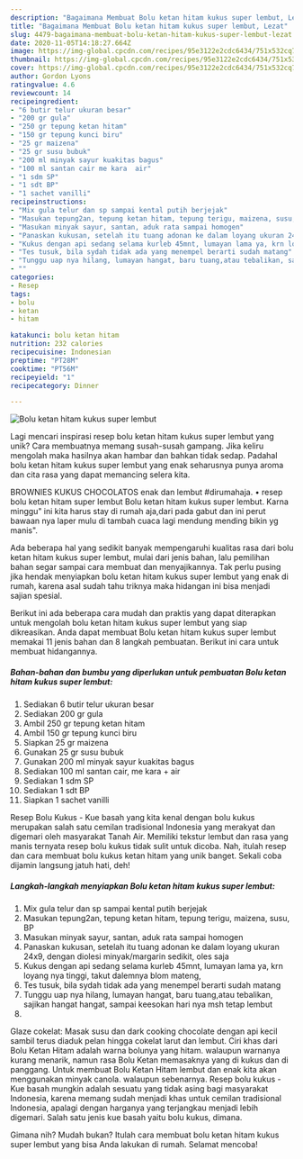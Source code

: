 ```yaml
---
description: "Bagaimana Membuat Bolu ketan hitam kukus super lembut, Lezat"
title: "Bagaimana Membuat Bolu ketan hitam kukus super lembut, Lezat"
slug: 4479-bagaimana-membuat-bolu-ketan-hitam-kukus-super-lembut-lezat
date: 2020-11-05T14:18:27.664Z
image: https://img-global.cpcdn.com/recipes/95e3122e2cdc6434/751x532cq70/bolu-ketan-hitam-kukus-super-lembut-foto-resep-utama.jpg
thumbnail: https://img-global.cpcdn.com/recipes/95e3122e2cdc6434/751x532cq70/bolu-ketan-hitam-kukus-super-lembut-foto-resep-utama.jpg
cover: https://img-global.cpcdn.com/recipes/95e3122e2cdc6434/751x532cq70/bolu-ketan-hitam-kukus-super-lembut-foto-resep-utama.jpg
author: Gordon Lyons
ratingvalue: 4.6
reviewcount: 14
recipeingredient:
- "6 butir telur ukuran besar"
- "200 gr gula"
- "250 gr tepung ketan hitam"
- "150 gr tepung kunci biru"
- "25 gr maizena"
- "25 gr susu bubuk"
- "200 ml minyak sayur kuakitas bagus"
- "100 ml santan cair me kara  air"
- "1 sdm SP"
- "1 sdt BP"
- "1 sachet vanilli"
recipeinstructions:
- "Mix gula telur dan sp sampai kental putih berjejak"
- "Masukan tepung2an, tepung ketan hitam, tepung terigu, maizena, susu, BP"
- "Masukan minyak sayur, santan, aduk rata sampai homogen"
- "Panaskan kukusan, setelah itu tuang adonan ke dalam loyang ukuran 24x9, dengan diolesi minyak/margarin sedikit, oles saja"
- "Kukus dengan api sedang selama kurleb 45mnt, lumayan lama ya, krn loyang nya tinggi, takut dalemnya blom mateng,"
- "Tes tusuk, bila sydah tidak ada yang menempel berarti sudah matang"
- "Tunggu uap nya hilang, lumayan hangat, baru tuang,atau tebalikan, sajikan hangat hangat, sampai keesokan hari nya msh tetap lembut"
- ""
categories:
- Resep
tags:
- bolu
- ketan
- hitam

katakunci: bolu ketan hitam 
nutrition: 232 calories
recipecuisine: Indonesian
preptime: "PT28M"
cooktime: "PT56M"
recipeyield: "1"
recipecategory: Dinner

---
```



![Bolu ketan hitam kukus super lembut](https://img-global.cpcdn.com/recipes/95e3122e2cdc6434/751x532cq70/bolu-ketan-hitam-kukus-super-lembut-foto-resep-utama.jpg)

Lagi mencari inspirasi resep bolu ketan hitam kukus super lembut yang unik? Cara membuatnya memang susah-susah gampang. Jika keliru mengolah maka hasilnya akan hambar dan bahkan tidak sedap. Padahal bolu ketan hitam kukus super lembut yang enak seharusnya punya aroma dan cita rasa yang dapat memancing selera kita.

BROWNIES KUKUS CHOCOLATOS enak dan lembut #dirumahaja. • resep bolu ketan hitam super lembut Bolu ketan hitam kukus super lembut. Karna minggu&#34; ini kita harus stay di rumah aja,dari pada gabut dan ini perut bawaan nya laper mulu di tambah cuaca lagi mendung mending bikin yg manis&#34;.

Ada beberapa hal yang sedikit banyak mempengaruhi kualitas rasa dari bolu ketan hitam kukus super lembut, mulai dari jenis bahan, lalu pemilihan bahan segar sampai cara membuat dan menyajikannya. Tak perlu pusing jika hendak menyiapkan bolu ketan hitam kukus super lembut yang enak di rumah, karena asal sudah tahu triknya maka hidangan ini bisa menjadi sajian spesial.


Berikut ini ada beberapa cara mudah dan praktis yang dapat diterapkan untuk mengolah bolu ketan hitam kukus super lembut yang siap dikreasikan. Anda dapat membuat Bolu ketan hitam kukus super lembut memakai 11 jenis bahan dan 8 langkah pembuatan. Berikut ini cara untuk membuat hidangannya.

<!--inarticleads1-->

##### Bahan-bahan dan bumbu yang diperlukan untuk pembuatan Bolu ketan hitam kukus super lembut:

1. Sediakan 6 butir telur ukuran besar
1. Sediakan 200 gr gula
1. Ambil 250 gr tepung ketan hitam
1. Ambil 150 gr tepung kunci biru
1. Siapkan 25 gr maizena
1. Gunakan 25 gr susu bubuk
1. Gunakan 200 ml minyak sayur kuakitas bagus
1. Sediakan 100 ml santan cair, me kara + air
1. Sediakan 1 sdm SP
1. Sediakan 1 sdt BP
1. Siapkan 1 sachet vanilli


Resep Bolu Kukus - Kue basah yang kita kenal dengan bolu kukus merupakan salah satu cemilan tradisional Indonesia yang merakyat dan digemari oleh masyarakat Tanah Air. Memiliki tekstur lembut dan rasa yang manis ternyata resep bolu kukus tidak sulit untuk dicoba. Nah, itulah resep dan cara membuat bolu kukus ketan hitam yang unik banget. Sekali coba dijamin langsung jatuh hati, deh! 

<!--inarticleads2-->

##### Langkah-langkah menyiapkan Bolu ketan hitam kukus super lembut:

1. Mix gula telur dan sp sampai kental putih berjejak
1. Masukan tepung2an, tepung ketan hitam, tepung terigu, maizena, susu, BP
1. Masukan minyak sayur, santan, aduk rata sampai homogen
1. Panaskan kukusan, setelah itu tuang adonan ke dalam loyang ukuran 24x9, dengan diolesi minyak/margarin sedikit, oles saja
1. Kukus dengan api sedang selama kurleb 45mnt, lumayan lama ya, krn loyang nya tinggi, takut dalemnya blom mateng,
1. Tes tusuk, bila sydah tidak ada yang menempel berarti sudah matang
1. Tunggu uap nya hilang, lumayan hangat, baru tuang,atau tebalikan, sajikan hangat hangat, sampai keesokan hari nya msh tetap lembut
1. 


Glaze cokelat: Masak susu dan dark cooking chocolate dengan api kecil sambil terus diaduk pelan hingga cokelat larut dan lembut. Ciri khas dari Bolu Ketan Hitam adalah warna bolunya yang hitam. walaupun warnanya kurang menarik, namun rasa Bolu Ketan memasaknya yang di kukus dan di panggang. Untuk membuat Bolu Ketan Hitam lembut dan enak kita akan menggunakan minyak canola. walaupun sebenarnya. Resep bolu kukus - Kue basah mungkin adalah sesuatu yang tidak asing bagi masyarakat Indonesia, karena memang sudah menjadi khas untuk cemilan tradisional Indonesia, apalagi dengan harganya yang terjangkau menjadi lebih digemari. Salah satu jenis kue basah yaitu bolu kukus, dimana. 

Gimana nih? Mudah bukan? Itulah cara membuat bolu ketan hitam kukus super lembut yang bisa Anda lakukan di rumah. Selamat mencoba!
